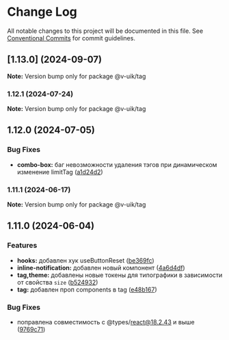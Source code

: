 # Change Log

All notable changes to this project will be documented in this file.
See [Conventional Commits](https://conventionalcommits.org) for commit guidelines.

## [1.13.0] (2024-09-07)

**Note:** Version bump only for package @v-uik/tag





### 1.12.1 (2024-07-24)

**Note:** Version bump only for package @v-uik/tag





## 1.12.0 (2024-07-05)


### Bug Fixes

* **combo-box:** баг невозможности удаления тэгов при динамическом изменение limitTag ([a1d24d2](#))



### 1.11.1 (2024-06-17)

**Note:** Version bump only for package @v-uik/tag





## 1.11.0 (2024-06-04)


### Features

* **hooks:** добавлен хук useButtonReset ([be369fc](#))
* **inline-notification:** добавлен новый компонент ([4a6d4df](#))
* **tag,theme:** добавлены новые токены для типографики в зависимости от свойства `size` ([b524932](#))
* **tag:** добавлен проп components в tag ([e48b167](#))


### Bug Fixes

* поправлена совместимость с @types/react@18.2.43 и выше ([9769c71](#))
